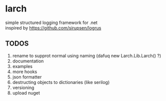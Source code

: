 # larch
simple structured logging framework for .net  
inspired by https://github.com/sirupsen/logrus  

## TODOS
1. rename to supprot normal using naming (dafuq new Larch.Lib.Larch() ?)
2. documentation
3. examples
4. more hooks 
5. json formatter
6. destructing objects to dictionaries (like serilog)
7. versioning
8. upload nuget